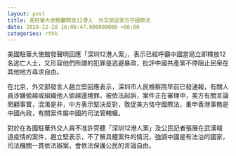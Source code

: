 ```yaml
---
layout: post
title: 美駐華大使館籲釋放12港人　外交部促美方守國際法
date: 2020-12-28 16:06:47.000000000 +08:00
categories: rthk
---
```


美國駐華大使館發聲明回應「深圳12港人案」，表示已經呼籲中國當局立即釋放12名逃亡人士，又形容他們所謂的犯罪是逃避暴政，批評中國共產黨不停阻止民衆在其他地方尋求自由。

在北京，外交部發言人趙立堅回應表示，深圳市人民檢察院早前已發通報，有關人員涉嫌偷越或組織他人偷越邊境罪，被依法起訴，案件正在審理中，美方有關言論罔顧事實，混淆是非，中方表示堅決反對，敦促美方恪守國際法，重申香港事務是中國內政，有關案件屬中國的司法管轄權。

對於在各國駐華外交人員不准許旁聽「深圳12港人案」及公民記者張展在武漢報道疫情的案件，趙立堅表示，不了解具體案件的情況，強調中國是有法治的國家，司法機關一貫依法辦案，會依法保護公民的言論自由。
